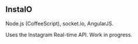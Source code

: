 ## InstaIO

Node.js (CoffeeScript), socket.io, AngularJS. 

Uses the Instagram Real-time API. Work in progress.

